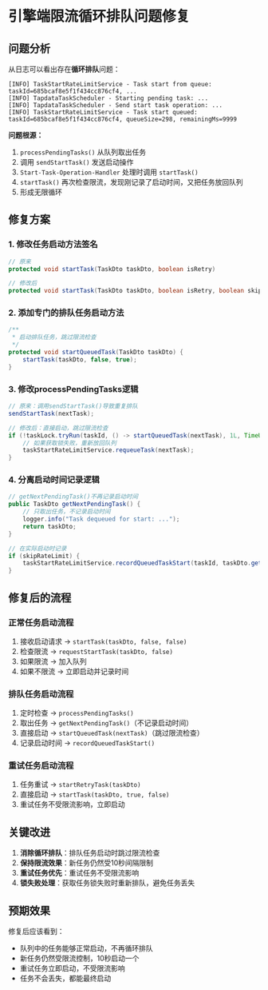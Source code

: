 # 引擎端限流循环排队问题修复

## 问题分析

从日志可以看出存在**循环排队**问题：

```
[INFO] TaskStartRateLimitService - Task start from queue: taskId=685bcaf8e5f1f434cc876cf4, ...
[INFO] TapdataTaskScheduler - Starting pending task: ...
[INFO] TapdataTaskScheduler - Send start task operation: ...
[INFO] TaskStartRateLimitService - Task start queued: taskId=685bcaf8e5f1f434cc876cf4, queueSize=298, remainingMs=9999
```

**问题根源：**
1. `processPendingTasks()` 从队列取出任务
2. 调用 `sendStartTask()` 发送启动操作
3. `Start-Task-Operation-Handler` 处理时调用 `startTask()`
4. `startTask()` 再次检查限流，发现刚记录了启动时间，又把任务放回队列
5. 形成无限循环

## 修复方案

### 1. 修改任务启动方法签名
```java
// 原来
protected void startTask(TaskDto taskDto, boolean isRetry)

// 修改后
protected void startTask(TaskDto taskDto, boolean isRetry, boolean skipRateLimit)
```

### 2. 添加专门的排队任务启动方法
```java
/**
 * 启动排队任务，跳过限流检查
 */
protected void startQueuedTask(TaskDto taskDto) {
    startTask(taskDto, false, true);
}
```

### 3. 修改processPendingTasks逻辑
```java
// 原来：调用sendStartTask()导致重复排队
sendStartTask(nextTask);

// 修改后：直接启动，跳过限流检查
if (!taskLock.tryRun(taskId, () -> startQueuedTask(nextTask), 1L, TimeUnit.SECONDS)) {
    // 如果获取锁失败，重新放回队列
    taskStartRateLimitService.requeueTask(nextTask);
}
```

### 4. 分离启动时间记录逻辑
```java
// getNextPendingTask()不再记录启动时间
public TaskDto getNextPendingTask() {
    // 只取出任务，不记录启动时间
    logger.info("Task dequeued for start: ...");
    return taskDto;
}

// 在实际启动时记录
if (skipRateLimit) {
    taskStartRateLimitService.recordQueuedTaskStart(taskId, taskDto.getName());
}
```

## 修复后的流程

### 正常任务启动流程
1. 接收启动请求 → `startTask(taskDto, false, false)`
2. 检查限流 → `requestStartTask(taskDto, false)`
3. 如果限流 → 加入队列
4. 如果不限流 → 立即启动并记录时间

### 排队任务启动流程
1. 定时检查 → `processPendingTasks()`
2. 取出任务 → `getNextPendingTask()`（不记录启动时间）
3. 直接启动 → `startQueuedTask(nextTask)`（跳过限流检查）
4. 记录启动时间 → `recordQueuedTaskStart()`

### 重试任务启动流程
1. 任务重试 → `startRetryTask(taskDto)`
2. 直接启动 → `startTask(taskDto, true, false)`
3. 重试任务不受限流影响，立即启动

## 关键改进

1. **消除循环排队**：排队任务启动时跳过限流检查
2. **保持限流效果**：新任务仍然受10秒间隔限制
3. **重试任务优先**：重试任务不受限流影响
4. **锁失败处理**：获取任务锁失败时重新排队，避免任务丢失

## 预期效果

修复后应该看到：
- 队列中的任务能够正常启动，不再循环排队
- 新任务仍然受限流控制，10秒启动一个
- 重试任务立即启动，不受限流影响
- 任务不会丢失，都能最终启动
